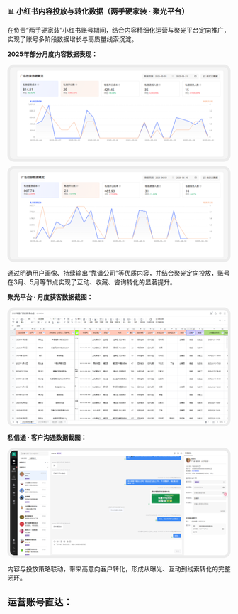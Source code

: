 ### 📊 小红书内容投放与转化数据（两手硬家装 · 聚光平台）

在负责“两手硬家装”小红书账号期间，结合内容精细化运营与聚光平台定向推广，实现了账号多阶段数据增长与高质量线索沉淀。

**2025年部分月度内容数据表现：**


<img src="/img/H1.png" alt="内容数据图1" style="border-radius: 15px; border: 6px solid #ececec; box-sizing: border-box; max-width: 100%; display: block; margin: 10px auto;" />

<img src="/img/H2.png" alt="内容数据图2" style="border-radius: 15px; border: 6px solid #ececec; box-sizing: border-box; max-width: 100%; display: block; margin: 10px auto;" />

通过明确用户画像、持续输出“靠谱公司”等优质内容，并结合聚光定向投放，账号在3月、5月等节点实现了互动、收藏、咨询转化的显著提升。

**聚光平台 · 月度获客数据截图：**

<img src="/img/Y1.png" alt="获客数据图" style="border-radius: 15px; border: 6px solid #ececec; box-sizing: border-box; max-width: 100%; display: block; margin: 10px auto;" />


**私信通 · 客户沟通数据截图：**

<img src="/img/s1.png" alt="获客数据图" style="border-radius: 15px; border: 6px solid #ececec; box-sizing: border-box; max-width: 100%; display: block; margin: 10px auto;" />

内容与投放策略联动，带来高意向客户转化，形成从曝光、互动到线索转化的完整闭环。


## **运营账号直达：**

<script setup>
import GridCard from '../.vitepress/components/GridCard.vue'
const items = [
  {
    image: '/img/L.png',
    title: '两手硬家装',
    desc: '账号从0搭建，主导工地实拍内容策划与账号矩阵全流程，打造高转化内容体系。',
    link: 'https://www.xiaohongshu.com/user/profile/657913ff000000003d0375e4?xsec_token=YBmb8MDiKNk9RG-_1NJCeABYtRsJWmZnu-ZcmG3mx0gVc=&xsec_source=app_share&xhsshare=CopyLink&appuid=657913ff000000003d0375e4&apptime=1751684432&share_id=4ad537120b604cd78afa4ddc740bab87',
    target: '_blank'
  },
  {
    image: '/img/dd.png',
    title: 'LSY多多整装',
    desc: '子品牌账号从0搭建，负责内容定位、矩阵规划与短视频脚本策划，单月产值突破100w，助力品牌曝光与客户转化持续提升。',
    link: 'https://www.xiaohongshu.com/user/profile/65332e33000000002a029929?xsec_token=YBcEl6Xguo09XtzkoVZW2CM9GkC9B51nQb9cqrOrgtO30=&xsec_source=app_share&xhsshare=CopyLink&appuid=657913ff000000003d0375e4&apptime=1751684738&share_id=77b631f5612042b09e841fbf97bb8f13',
    target: '_blank'
  },
  {
    image: '/img/dd.png',
    title: '小多子装新家',
    desc: '子品牌账号从0搭建，负责内容定位、矩阵规划与短视频脚本策划，单月产值突破100w，助力品牌曝光与客户转化持续提升。',
    link: 'https://www.haohaozhu.cn/user/profile/xxxxxx',
    target: '_blank'
  },
  {
    image: '/img/dd.png',
    title: '多多整装~宋老板',
    desc: '子品牌KOS体系搭建，多维度从工地内容切入，输出管理与经营干货，强化品牌信任与客户粘性。',
    link: 'https://www.xiaohongshu.com/user/profile/5c680a9a0000000012013984?xsec_token=YBpTAZ_QwlVTNU00YuE2WLlH-acajhuLm4WHCdHvU6t6E=&xsec_source=app_share&xhsshare=CopyLink&appuid=657913ff000000003d0375e4&apptime=1751685062&share_id=8251d74763d544de90e49aefeba00618',
    target: '_blank'
  }
]
</script>

<GridCard :items="items" />
